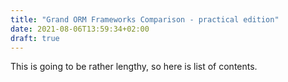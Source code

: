 ```yaml
---
title: "Grand ORM Frameworks Comparison - practical edition"
date: 2021-08-06T13:59:34+02:00
draft: true
---
```


This is going to be rather lengthy, so here is list of contents. 